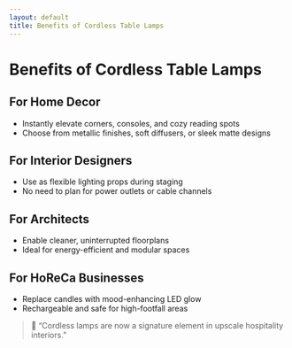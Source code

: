 ```yaml
---
layout: default
title: Benefits of Cordless Table Lamps
---
```


# Benefits of Cordless Table Lamps

## For Home Decor
- Instantly elevate corners, consoles, and cozy reading spots
- Choose from metallic finishes, soft diffusers, or sleek matte designs

## For Interior Designers
- Use as flexible lighting props during staging
- No need to plan for power outlets or cable channels

## For Architects
- Enable cleaner, uninterrupted floorplans
- Ideal for energy-efficient and modular spaces

## For HoReCa Businesses
- Replace candles with mood-enhancing LED glow
- Rechargeable and safe for high-footfall areas

> 🎯 “Cordless lamps are now a signature element in upscale hospitality interiors.”
